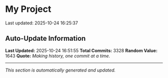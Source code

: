 # My Project


Last updated: 2025-10-24 16:25:37







































































































































































































































































































































































































































































































































































































































































































































































































































































































































































































































































































































































































































































































































































































































































































































































































































































































































































































































































































































































































































































































































































































































































































































































































































































































































































































































































































































































































































































































































































































































































































































































































































































































































































































































































































































































































































































































































































































































































## Auto-Update Information

**Last Updated:** 2025-10-24 16:51:55
**Total Commits:** 3328
**Random Value:** 1643
**Quote:** _Making history, one commit at a time._

---
_This section is automatically generated and updated._